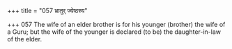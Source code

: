 +++
title = "057 भ्रातुर् ज्येष्ठस्य"

+++
057	The wife of an elder brother is for his younger (brother) the wife of a Guru; but the wife of the younger is declared (to be) the daughter-in-law of the elder.
